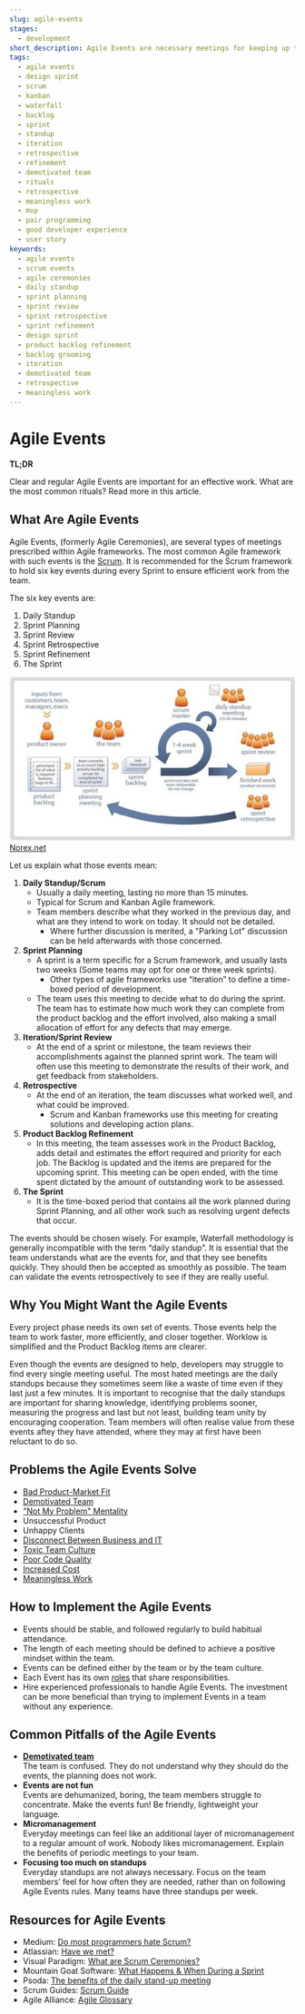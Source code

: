 ```yaml
---
slug: agile-events
stages:
  - development
short_description: Agile Events are necessary meetings for keeping up the good work. They are usually time-boxed and the most common Agile framework that uses these periodic rituals is Scrum.
tags:
  - agile events
  - design sprint
  - scrum
  - kanban
  - waterfall
  - backlog
  - sprint
  - standup
  - iteration
  - retrospective
  - refinement
  - demotivated team
  - rituals
  - retrospective
  - meaningless work
  - mvp
  - pair programming
  - good developer experience
  - user story
keywords:
  - agile events
  - scrum events
  - agile ceremonies
  - daily standup
  - sprint planning
  - sprint review
  - sprint retrospective
  - sprint refinement
  - design sprint
  - product backlog refinement
  - backlog grooming
  - iteration
  - demotivated team
  - retrospective
  - meaningless work
---
```


# Agile Events

**TL;DR**

Clear and regular Agile Events are important for an effective work. What are the most common rituals? Read more in this article.

## What Are Agile Events

Agile Events, (formerly Agile Ceremonies), are several types of meetings prescribed within Agile frameworks. The most common Agile framework with such events is the [Scrum](/practices/scrum). It is recommended for the Scrum framework to hold six key events during every Sprint to ensure efficient work from the team.

The six key events are:

1. Daily Standup
2. Sprint Planning
3. Sprint Review
4. Sprint Retrospective
5. Sprint Refinement
6. The Sprint

![Agile Events](/files/agile_events.jpg)  
[Norex.net](https://www.norex.net/)

Let us explain what those events mean:

1. **Daily Standup/Scrum**
   - Usually a daily meeting, lasting no more than 15 minutes.
   - Typical for Scrum and Kanban Agile framework.
   - Team members describe what they worked in the previous day, and what are they intend to work on today. It should not be detailed.
      - Where further discussion is merited, a "Parking Lot" discussion can be held afterwards with those concerned.
2. **Sprint Planning**
   - A sprint is a term specific for a Scrum framework, and usually lasts two weeks (Some teams may opt for one or three week sprints).
      - Other types of agile frameworks use “iteration” to define a time-boxed period of development.
   - The team uses this meeting to decide what to do during the sprint. The team has to estimate how much work they can complete from the product backlog and the effort involved, also making a small allocation of effort for any defects that may emerge.
3. **Iteration/Sprint Review**
   - At the end of a sprint or milestone, the team reviews their accomplishments against the planned sprint work. The team will often use this meeting to demonstrate the results of their work, and get feedback from stakeholders.
4. **Retrospective**
   - At the end of an iteration, the team discusses what worked well, and what could be improved.
      - Scrum and Kanban frameworks use this meeting for creating solutions and developing action plans.
5. **Product Backlog Refinement**
   - In this meeting, the team assesses work in the Product Backlog, adds detail and estimates the effort required and priority for each job. The Backlog is updated and the items are prepared for the upcoming sprint. This meeting can be open ended, with the time spent dictated by the amount of outstanding work to be assessed.
6. **The Sprint**
   - It is the time-boxed period that contains all the work planned during Sprint Planning, and all other work such as resolving urgent defects that occur.

The events should be chosen wisely. For example, Waterfall methodology is generally incompatible with the term “daily standup”. It is essential that the team understands what are the events for, and that they see benefits quickly. They should then be accepted as smoothly as possible. The team can validate the events retrospectively to see if they are really useful.

## Why You Might Want the Agile Events

Every project phase needs its own set of events. Those events help the team to work faster, more efficiently, and closer together. Worklow is simplified and the Product Backlog items are clearer.

Even though the events are designed to help, developers may struggle to find every single meeting useful. The most hated meetings are the daily standups because they sometimes seem like a waste of time even if they last just a few minutes. It is important to recognise that the daily standups are important for sharing knowledge, identifying problems sooner, measuring the progress and last but not least, building team unity by encouraging cooperation. Team members will often realise value from these events aftey they have attended, where they may at first have been reluctant to do so.

## Problems the Agile Events Solve

- [Bad Product-Market Fit](/problems/bad-product-market-fit)
- [Demotivated Team](/problems/demotivated-team)
- ["Not My Problem" Mentality](/problems/not-my-problem-mentality)
- Unsuccessful Product
- Unhappy Clients
- [Disconnect Between Business and IT](/problems/disconnect-between-business-and-it)
- [Toxic Team Culture](/problems/toxic-team-culture)
- [Poor Code Quality](/problems/poor-code-quality)
- [Increased Cost](/problems/increased-cost)
- [Meaningless Work](/problems/meaningless-work)

## How to Implement the Agile Events

- Events should be stable, and followed regularly to build habitual attendance.
- The length of each meeting should be defined to achieve a positive mindset within the team.
- Events can be defined either by the team or by the team culture.
- Each Event has its own [roles](/practices/role-definition) that share responsibilities.
- Hire experienced professionals to handle Agile Events. The investment can be more beneficial than trying to implement Events in a team without any experience.

## Common Pitfalls of the Agile Events

- **[Demotivated team](/problems/demotivated-team)**  
  The team is confused. They do not understand why they should do the events, the planning does not work.
- **Events are not fun**  
  Events are dehumanized, boring, the team members struggle to concentrate. Make the events fun! Be friendly, lightweight your language.
- **Micromanagement**  
  Everyday meetings can feel like an additional layer of micromanagement to a regular amount of work. Nobody likes micromanagement. Explain the benefits of periodic meetings to your team.
- **Focusing too much on standups**  
  Everyday standups are not always necessary. Focus on the team members’ feel for how often they are needed, rather than on following Agile Events rules. Many teams have three standups per week.

## Resources for Agile Events

- Medium: [Do most programmers hate Scrum?](https://medium.com/softinstigate-team/do-most-programmers-hate-agile-274079ddb0d9)
- Atlassian: [Have we met?](https://www.atlassian.com/agile/scrum/ceremonies)
- Visual Paradigm: [What are Scrum Ceremonies?](https://www.visual-paradigm.com/scrum/what-are-scrum-ceremonies/)
- Mountain Goat Software: [What Happens & When During a Sprint](https://www.mountaingoatsoftware.com/blog/what-happens-when-during-a-sprint)
- Psoda: [The benefits of the daily stand-up meeting](https://www.psoda.com/global/blog/the-benefits-of-the-daily-stand-up-meeting/)
- Scrum Guides: [Scrum Guide](https://www.scrumguides.org/scrum-guide.html)
- Agile Alliance: [Agile Glossary](https://www.agilealliance.org/agile101/agile-glossary/)
